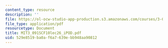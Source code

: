 ```yaml
---
content_type: resource
description: ''
file: https://ol-ocw-studio-app-production.s3.amazonaws.com/courses/3-091sc-introduction-to-solid-state-chemistry-fall-2010/529e8519ba0af6a7639ebb948aa90812_MIT3_091SCF10lec26_iPOD.pdf
file_type: application/pdf
resourcetype: Document
title: MIT3_091SCF10lec26_iPOD.pdf
uid: 529e8519-ba0a-f6a7-639e-bb948aa90812
---
```

